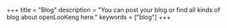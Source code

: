 +++
title = "Blog"
description = "You can post your blog or find all kinds of blog about openLooKeng here."
keywords = ["blog"]
+++